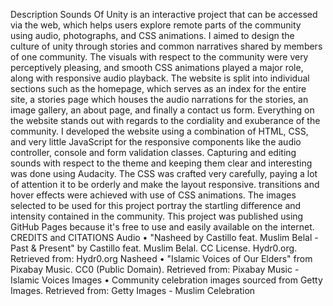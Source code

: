 Description
Sounds Of Unity is an interactive project that can be accessed via the web, which helps users explore remote parts of the community using audio, photographs, and CSS animations. I aimed to design the culture of unity through stories and common narratives shared by members of one community. The visuals with respect to the community were very perceptively pleasing, and smooth CSS animations played a major role, along with responsive audio playback. The website is split into individual sections such as the homepage, which serves as an index for the entire site, a stories page which houses the audio narrations for the stories, an image gallery, an about page, and finally a contact us form. Everything on the website stands out with regards to the cordiality and exuberance of the community.
I developed the website using a combination of HTML, CSS, and very little JavaScript for the responsive components like the audio controller, console and form validation classes. Capturing and editing sounds with respect to the theme and keeping them clear and interesting was done using Audacity. The CSS was crafted very carefully, paying a lot of attention it to be orderly and make the layout responsive. transitions and hover effects were achieved with use of CSS animations. The images selected to be used for this project portray the startling difference and intensity contained in the community. This project was published using GitHub Pages because it's free to use and easily available on the internet.
CREDITS and CITATIONS
Audio
•	"Nasheed by Castillo feat. Muslim Belal - Past & Present" by Castillo feat. Muslim Belal. CC License. Hydr0.org. Retrieved from: Hydr0.org Nasheed
•	"Islamic Voices of Our Elders" from Pixabay Music. CC0 (Public Domain). Retrieved from: Pixabay Music - Islamic Voices
Images
•	Community celebration images sourced from Getty Images. Retrieved from: Getty Images - Muslim Celebration
